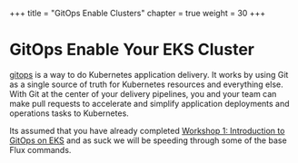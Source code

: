 +++
title = "GitOps Enable Clusters"
chapter = true
weight = 30
+++

# GitOps Enable Your EKS Cluster

[gitops](https://www.weave.works/technologies/gitops/) is a way to do Kubernetes application delivery. It works by using Git as a single source of truth for Kubernetes resources and everything else. With Git at the center of your delivery pipelines, you and your team can make pull requests to accelerate and simplify application deployments and operations tasks to Kubernetes.

Its assumed that you have already completed [Workshop 1: Introduction to GitOps on EKS](/22_workshop_1/) and as suck we will be speeding through some of the base Flux commands.
